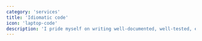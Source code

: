 ```yaml
---
category: 'services'
title: 'Idiomatic code'
icon: 'laptop-code'
description: 'I pride myself on writing well-documented, well-tested, easy-to-understand code. Empathy is baked into my code.'
---
```

